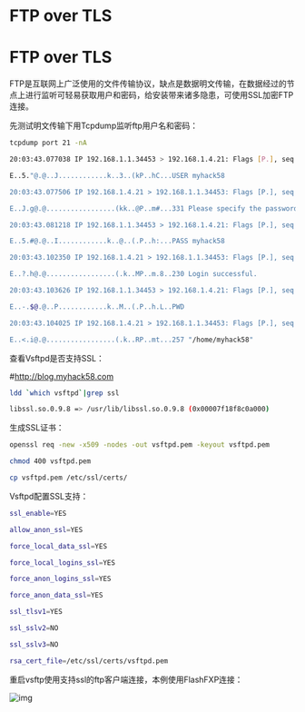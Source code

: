# FTP over TLS

# FTP over TLS
FTP是互联网上广泛使用的文件传输协议，缺点是数据明文传输，在数据经过的节点上进行监听可轻易获取用户和密码，给安装带来诸多隐患，可使用SSL加密FTP连接。

先测试明文传输下用Tcpdump监听ftp用户名和密码：

 

```bash
tcpdump port 21 -nA

20:03:43.077038 IP 192.168.1.1.34453 > 192.168.1.4.21: Flags [P.], seq 21:34, ack 134, win 2920, length 13

E..5."@.@..J............k..3..(kP..hC...USER myhack58

20:03:43.077506 IP 192.168.1.4.21 > 192.168.1.1.34453: Flags [P.], seq 134:168, ack 34, win 365, length 34

E..J.g@.@.................(kk..@P..m#...331 Please specify the password.

20:03:43.081218 IP 192.168.1.1.34453 > 192.168.1.4.21: Flags [P.], seq 34:47, ack 168, win 2920, length 13

E..5.#@.@..I............k..@..(.P..h:...PASS myhack58

20:03:43.102350 IP 192.168.1.4.21 > 192.168.1.1.34453: Flags [P.], seq 168:191, ack 47, win 365, length 23

E..?.h@.@.................(.k..MP..m.8..230 Login successful.

20:03:43.103626 IP 192.168.1.1.34453 > 192.168.1.4.21: Flags [P.], seq 47:52, ack 191, win 2920, length 5

E..-.$@.@..P............k..M..(.P..h.L..PWD

20:03:43.104025 IP 192.168.1.4.21 > 192.168.1.1.34453: Flags [P.], seq 191:211, ack 52, win 365, length 20

E..<.i@.@.................(.k..RP..mt...257 "/home/myhack58"
```

 

查看Vsftpd是否支持SSL：

\#http://blog.myhack58.com

```bash
ldd `which vsftpd`|grep ssl

libssl.so.0.9.8 => /usr/lib/libssl.so.0.9.8 (0x00007f18f8c0a000)
```

 

生成SSL证书：

 

```bash
openssl req -new -x509 -nodes -out vsftpd.pem -keyout vsftpd.pem

chmod 400 vsftpd.pem

cp vsftpd.pem /etc/ssl/certs/
```

 

Vsftpd配置SSL支持：

 

```bash
ssl_enable=YES

allow_anon_ssl=YES

force_local_data_ssl=YES

force_local_logins_ssl=YES

force_anon_logins_ssl=YES

force_anon_data_ssl=YES

ssl_tlsv1=YES

ssl_sslv2=NO

ssl_sslv3=NO

rsa_cert_file=/etc/ssl/certs/vsftpd.pem
```

 

重启vsftp使用支持ssl的ftp客户端连接，本例使用FlashFXP连接：

![img](https://img-blog.csdn.net/20131113141959156?watermark/2/text/aHR0cDovL2Jsb2cuY3Nkbi5uZXQvbmV3Ym9ybjIwMTI=/font/5a6L5L2T/fontsize/400/fill/I0JBQkFCMA==/dissolve/70/gravity/SouthEast)
